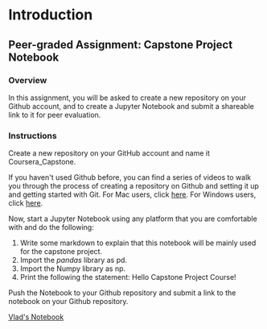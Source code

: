 # Introduction

## Peer-graded Assignment: Capstone Project Notebook

### Overview
In this assignment, you will be asked to create a new repository on your Github account, and to create a Jupyter Notebook and submit a shareable link to it for peer evaluation.

### Instructions
Create a new repository on your GitHub account and name it Coursera_Capstone. 

If you haven't used Github before, you can find a series of videos to walk you through the process of creating a repository on Github and setting it up and getting started with Git. For Mac users, click [here](https://www.youtube.com/playlist?list=PL7slAxcLWlcAqykFVFaBj_B2HEoJ4E1TH). For Windows users, click [here](https://www.youtube.com/playlist?list=PL7slAxcLWlcCetian9RRoVZ_N3Ct5L_h3).

Now, start a Jupyter Notebook using any platform that you are comfortable with and do the following:

1. Write some markdown to explain that this notebook will be mainly used for the capstone project.
2. Import the _pandas_ library as pd.
3. Import the Numpy library as np.
4. Print the following the statement: Hello Capstone Project Course!

Push the Notebook to your Github repository and submit a link to the notebook on your Github repository.

[Vlad's Notebook](https://github.com/ValdsteiN/IBM_Data_Science_certification_course/blob/main/9.Applied%20Data%20Science%20Capstone/Week%201%20-%20Introduction%20to%20Capstone%20Project/Coursera_Capstone.ipynb)